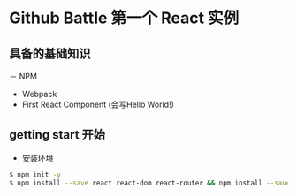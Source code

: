 # Github Battle 第一个 React 实例
## 具备的基础知识
－ NPM
- Webpack
- First React Component (会写Hello World!)
## getting start 开始
- 安装环境
```sh
$ npm init -y
$ npm install --save react react-dom react-router && npm install --save-dev html-webpack-plugin webpack webpack-dev-server babel-{core,loader} babel-preset-{react,es2015,react-hmre} 
```
